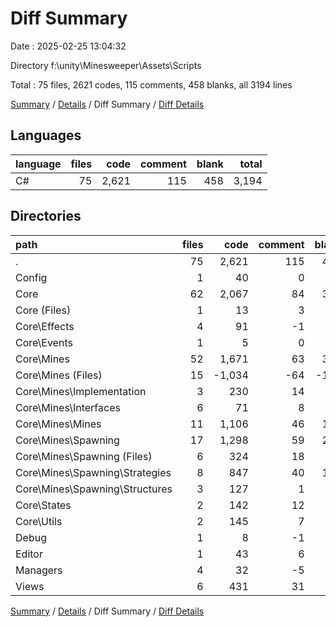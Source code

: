 # Diff Summary

Date : 2025-02-25 13:04:32

Directory f:\\unity\\Minesweeper\\Assets\\Scripts

Total : 75 files,  2621 codes, 115 comments, 458 blanks, all 3194 lines

[Summary](results.md) / [Details](details.md) / Diff Summary / [Diff Details](diff-details.md)

## Languages
| language | files | code | comment | blank | total |
| :--- | ---: | ---: | ---: | ---: | ---: |
| C# | 75 | 2,621 | 115 | 458 | 3,194 |

## Directories
| path | files | code | comment | blank | total |
| :--- | ---: | ---: | ---: | ---: | ---: |
| . | 75 | 2,621 | 115 | 458 | 3,194 |
| Config | 1 | 40 | 0 | 10 | 50 |
| Core | 62 | 2,067 | 84 | 352 | 2,503 |
| Core (Files) | 1 | 13 | 3 | 1 | 17 |
| Core\\Effects | 4 | 91 | -1 | 10 | 100 |
| Core\\Events | 1 | 5 | 0 | 1 | 6 |
| Core\\Mines | 52 | 1,671 | 63 | 300 | 2,034 |
| Core\\Mines (Files) | 15 | -1,034 | -64 | -147 | -1,245 |
| Core\\Mines\\Implementation | 3 | 230 | 14 | 38 | 282 |
| Core\\Mines\\Interfaces | 6 | 71 | 8 | 10 | 89 |
| Core\\Mines\\Mines | 11 | 1,106 | 46 | 165 | 1,317 |
| Core\\Mines\\Spawning | 17 | 1,298 | 59 | 234 | 1,591 |
| Core\\Mines\\Spawning (Files) | 6 | 324 | 18 | 55 | 397 |
| Core\\Mines\\Spawning\\Strategies | 8 | 847 | 40 | 161 | 1,048 |
| Core\\Mines\\Spawning\\Structures | 3 | 127 | 1 | 18 | 146 |
| Core\\States | 2 | 142 | 12 | 21 | 175 |
| Core\\Utils | 2 | 145 | 7 | 19 | 171 |
| Debug | 1 | 8 | -1 | 0 | 7 |
| Editor | 1 | 43 | 6 | 11 | 60 |
| Managers | 4 | 32 | -5 | 18 | 45 |
| Views | 6 | 431 | 31 | 67 | 529 |

[Summary](results.md) / [Details](details.md) / Diff Summary / [Diff Details](diff-details.md)